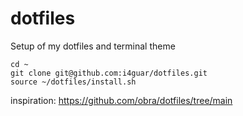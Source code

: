 # dotfiles

Setup of my dotfiles and terminal theme

```
cd ~
git clone git@github.com:i4guar/dotfiles.git
source ~/dotfiles/install.sh
```

inspiration:
https://github.com/obra/dotfiles/tree/main
